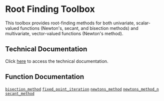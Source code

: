 # Root Finding Toolbox

This toolbox provides root-finding methods for both univariate, scalar-valued functions (Newton's, secant, and bisection methods) and multivariate, vector-valued functions (Newton's method).


## Technical Documentation

Click [here](https://tamaskis.github.io/files/Root_Finding_Methods.pdf) to access the technical documentation.


## Function Documentation

[`bisection_method`](https://github.com/tamaskis/bisection_method-MATLAB)
[`fixed_point_iteration`](https://github.com/tamaskis/fixed_point_iteration-MATLAB)
[`newtons_method`](https://github.com/tamaskis/newtons_method-MATLAB)
[`newtons_method_n`](https://github.com/tamaskis/newtons_method_n-MATLAB)
[`secant_method`](https://github.com/tamaskis/secant_method-MATLAB)

